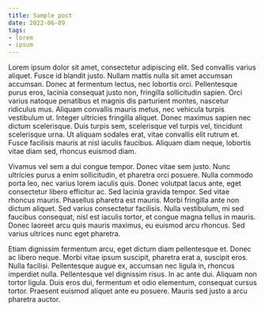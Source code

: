 ```yaml
---
title: Sample post
date: 2022-06-09
tags:
- lorem
- ipsum
---
```


Lorem ipsum dolor sit amet, consectetur adipiscing elit. Sed convallis varius aliquet. Fusce id blandit justo. Nullam mattis nulla sit amet accumsan accumsan. Donec at fermentum lectus, nec lobortis orci. Pellentesque purus eros, lacinia consequat justo non, fringilla sollicitudin sapien. Orci varius natoque penatibus et magnis dis parturient montes, nascetur ridiculus mus. Aliquam convallis mauris metus, nec vehicula turpis vestibulum ut. Integer ultricies fringilla aliquet. Donec maximus sapien nec dictum scelerisque. Duis turpis sem, scelerisque vel turpis vel, tincidunt scelerisque urna. Ut aliquam sodales erat, vitae convallis elit rutrum et. Fusce facilisis mauris at nisl iaculis faucibus. Aliquam diam neque, lobortis vitae diam sed, rhoncus euismod diam.

Vivamus vel sem a dui congue tempor. Donec vitae sem justo. Nunc ultricies purus a enim sollicitudin, et pharetra orci posuere. Nulla commodo porta leo, nec varius lorem iaculis quis. Donec volutpat lacus ante, eget consectetur libero efficitur ac. Sed lacinia gravida tempor. Sed vitae rhoncus mauris. Phasellus pharetra est mauris. Morbi fringilla ante non dictum aliquet. Sed varius consectetur facilisis. Nulla vestibulum, mi sed faucibus consequat, nisl est iaculis tortor, et congue magna tellus in mauris. Donec laoreet arcu quis mauris maximus, eu euismod arcu rhoncus. Sed varius ultrices nunc eget pharetra.

Etiam dignissim fermentum arcu, eget dictum diam pellentesque et. Donec ac libero neque. Morbi vitae ipsum suscipit, pharetra erat a, suscipit eros. Nulla facilisi. Pellentesque augue ex, accumsan nec ligula in, rhoncus imperdiet nulla. Pellentesque vel dignissim risus. In ac ante dui. Aliquam non tortor ligula. Duis eros dui, fermentum et odio elementum, consequat cursus tortor. Praesent euismod aliquet ante eu posuere. Mauris sed justo a arcu pharetra auctor.
